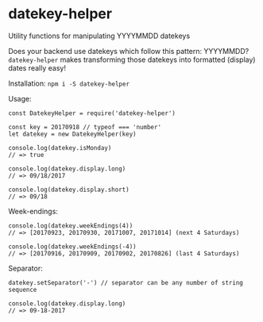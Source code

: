 # datekey-helper
Utility functions for manipulating YYYYMMDD datekeys

Does your backend use datekeys which follow this pattern: YYYYMMDD?
`datekey-helper` makes transforming those datekeys into formatted (display) dates really easy!

Installation:
`npm i -S datekey-helper`

Usage:
```
const DatekeyHelper = require('datekey-helper')

const key = 20170918 // typeof === 'number'
let datekey = new DatekeyHelper(key)

console.log(datekey.isMonday)
// => true

console.log(datekey.display.long)
// => 09/18/2017

console.log(datekey.display.short)
// => 09/18
```

Week-endings:
```
console.log(datekey.weekEndings(4))
// => [20170923, 20170930, 20171007, 20171014] (next 4 Saturdays)

console.log(datekey.weekEndings(-4))
// => [20170916, 20170909, 20170902, 20170826] (last 4 Saturdays)
```

Separator:
```
datekey.setSeparator('-') // separator can be any number of string sequence

console.log(datekey.display.long)
// => 09-18-2017
```
